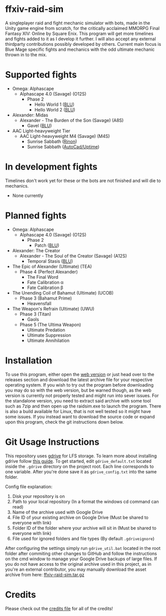 # ffxiv-raid-sim

A singleplayer raid and fight mechanic simulator with bots, made in the Unity game engine from scratch, for the critically acclaimed MMORPG Final Fantasy XIV: Online by Square Enix. This program will get more timelines and fights added to it as I develop it further. I will also accept any external thirdparty contributions possibly developed by others. Current main focus is Blue Mage specific fights and mechanics with the odd ultimate mechanic thrown in to the mix.

# Supported fights

- Omega: Alphascape
	- Alphascape 4.0 (Savage) (O12S)
		- Phase 2
			- Hello World 1 ([BLU](https://www.icy-veins.com/ffxiv/blue-mage-omega-raid-guide))
			- Hello World 2 ([BLU](https://www.icy-veins.com/ffxiv/blue-mage-omega-raid-guide))
- Alexander: Midas
	- Alexander - The Burden of the Son (Savage) (A8S)
		- Gavel ([BLU](https://www.icy-veins.com/ffxiv/blue-mage-brute-justice-raid-guide))
- AAC Light-heavyweight Tier
	- AAC Light-heavyweight M4 (Savage) (M4S)
		- Sunrise Sabbath ([Rinon](https://www.youtube.com/watch?v=1lrk5FbNIPc))
		- Sunrise Sabbath ([AutoCad/Uptime](https://raidplan.io/plan/OnQXobwatopL1G8u))

# In development fights

Timelines don't work yet for these or the bots are not finished and will die to mechanics.

- None currently

# Planned fights

- Omega: Alphascape
	- Alphascape 4.0 (Savage) (O12S)
		- Phase 2
			- Patch ([BLU](https://www.icy-veins.com/ffxiv/blue-mage-omega-raid-guide))
- Alexander: The Creator
	- Alexander - The Soul of the Creator (Savage) (A12S)
		- Temporal Stasis ([BLU](https://www.icy-veins.com/ffxiv/blue-mage-alexander-prime-raid-guide))
- The Epic of Alexander (Ultimate) (TEA)
	- Phase 4 (Perfect Alexander)
		- The Final Word
		- Fate Calibration α
		- Fate Calibration β
- The Unending Coil of Bahamut (Ultimate) (UCOB)
	- Phase 3 (Bahamut Prime)
		- Heavensfall
- The Weapon's Refrain (Ultimate) (UWU)
	- Phase 3 (Titan)
		- Gaols
	- Phase 5 (The Ultima Weapon)
		- Ultimate Predation
		- Ultimate Suppression
		- Ultimate Annihilation

# Installation

To use this program, either open the [web version](https://susy-bakaa.github.io/unityweb/raidsim/index.html) or just head over to the releases section and download the latest archive file for your respective operating system. If you wish to try out the program before downloading you may do so with the web version, but be warned though, as the web version is currently not properly tested and might run into sever issues. For the standalone version, you need to extract said archive with some tool such as 7zip and then open up the raidsim.exe to launch the program. There is also a build available for Linux, that is not well tested so it might have some issues. If you instead want to download the source code or expand upon this program, check the git instructions down below.

# Git Usage Instructions

This repository uses [gdrive](https://github.com/prasmussen/gdrive) for LFS storage. To learn more about installing gdrive follow [this guide](https://medium.com/machine-learning-intuition/tutorial-storing-large-a-i-models-with-gdrive-don-t-use-git-lfs-a1aaccdc5b26). To get started, edit `gdrive_default.txt` located inside the `.gdrive` directory on the project root. Each line corresponds to one variable. After you're done save it as `gdrive_config.txt` into the same folder.

Config file explanation:
1. Disk your repository is on
2. Path to your local repository (In a format the windows cd command can read)
3. Name of the archive used with Google Drive
4. File ID of your existing archive on Google Drive (Must be shared to everyone with link)
5. Folder ID of the folder where your archive will sit in (Must be shared to everyone with link)
6. File used for ignored folders and file types (By default `.gdriveignore`)

After configuring the settings simply run `gdrive_util.bat` located in the root folder after commiting other changes to GitHub and follow the instructions on the cmd window to manage your Google Drive backups of large files. If you do not have access to the original archive used in this project, as in you're an external contributor, you may manually download the asset archive from here: [ffxiv-raid-sim.tar.gz](https://drive.google.com/file/d/1ybYaJ8LGnHwY5jeCv1Zr6B5fT7FHL51i/view?usp=drive_link)

# Credits

Please check out the [credits file](https://github.com/susy-bakaa/ffxiv-raid-sim/blob/main/credits.md) for all of the credits!